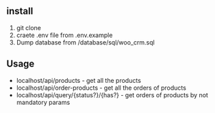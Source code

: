 ## install

1. git clone 
2. craete .env file from .env.example 
3. Dump database from /database/sql/woo_crm.sql

## Usage

- localhost/api/products - get all the products
- localhost/api/order-products - get all the orders of products
- localhost/api/query/{status?}/{has?} - get orders of products by not mandatory params 
